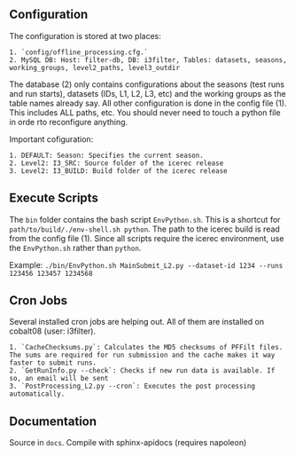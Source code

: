 
Configuration
-----------------

The configuration is stored at two places:

    1. `config/offline_processing.cfg.`
    2. MySQL DB: Host: filter-db, DB: i3filter, Tables: datasets, seasons, working_groups, level2_paths, level3_outdir

The database (2) only contains configurations about the seasons (test runs and run starts), datasets (IDs, L1, L2, L3, etc) and the working groups as the table names already say.
All other configuration is done in the config file (1). This includes ALL paths, etc. You should never need to touch a python file in orde rto reconfigure anything.

Important cofiguration:

    1. DEFAULT: Season: Specifies the current season.
    2. Level2: I3_SRC: Source folder of the icerec release
    3. Level2: I3_BUILD: Build folder of the icerec release

Execute Scripts
-----------------

The `bin` folder contains the bash script `EnvPython.sh`. This is a shortcut for `path/to/build/./env-shell.sh python`. The path to the icerec build is read from the config file (1). Since all scripts require the icerec environment, use the `EnvPython.sh` rather than `python`.

Example: `./bin/EnvPython.sh MainSubmit_L2.py --dataset-id 1234 --runs 123456 123457 1234568`


Cron Jobs
-----------------

Several installed cron jobs are helping out. All of them are installed on cobalt08 (user: i3filter).

    1. `CacheChecksums.py`: Calculates the MD5 checksums of PFFilt files. The sums are required for run submission and the cache makes it way faster to submit runs.
    2. `GetRunInfo.py --check`: Checks if new run data is available. If so, an email will be sent
    3. `PostProcessing_L2.py --cron`: Executes the post processing automatically.


Documentation
-----------------

Source in `docs`. Compile with sphinx-apidocs (requires napoleon)
